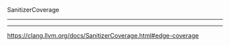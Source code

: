SanitizerCoverage

<hr>

<hr>



https://clang.llvm.org/docs/SanitizerCoverage.html#edge-coverage


